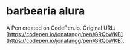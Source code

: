 # barbearia alura

A Pen created on CodePen.io. Original URL: [https://codepen.io/jonatangg/pen/GRQbWKB](https://codepen.io/jonatangg/pen/GRQbWKB).

